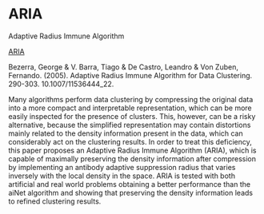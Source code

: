 # ARIA
Adaptive Radius Immune Algorithm


[ARIA](https://www.researchgate.net/publication/221506559_Adaptive_Radius_Immune_Algorithm_for_Data_Clustering)


Bezerra, George & V. Barra, Tiago & De Castro, Leandro & Von Zuben, Fernando. (2005). Adaptive Radius Immune Algorithm for Data Clustering. 290-303. 10.1007/11536444_22.



Many algorithms perform data clustering by compressing the original data into a more compact and interpretable representation,
which can be more easily inspected for the presence of clusters. This, however, can be a risky alternative, because the simplified
representation may contain distortions mainly related to the density information present in the data, which can considerably
act on the clustering results. In order to treat this deficiency, this paper proposes an Adaptive Radius Immune Algorithm
(ARIA), which is capable of maximally preserving the density information after compression by implementing an antibody adaptive
suppression radius that varies inversely with the local density in the space. ARIA is tested with both artificial and real
world problems obtaining a better performance than the aiNet algorithm and showing that preserving the density information
leads to refined clustering results.




